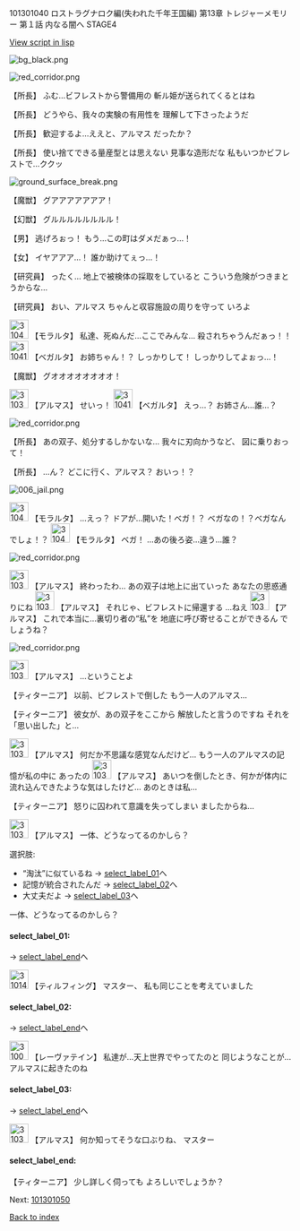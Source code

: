 101301040 ロストラグナロク編(失われた千年王国編) 第13章 トレジャーメモリー 第１話 内なる闇へ STAGE4

[View script in lisp](../scripts/101301040.txt)

![bg_black.png](../images/backgrounds/bg_black.png)

![red_corridor.png](../images/backgrounds/red_corridor.png)

【所長】
ふむ…ビフレストから警備用の
斬ル姫が送られてくるとはね

【所長】
どうやら、我々の実験の有用性を
理解して下さったようだ

【所長】
歓迎するよ…ええと、アルマス
だったか？

【所長】
使い捨てできる量産型とは思えない
見事な造形だな
私もいつかビフレストで…ククッ

![ground_surface_break.png](../images/backgrounds/ground_surface_break.png)

【魔獣】
グアアアアアアア！

【幻獣】
グルルルルルルルル！

【男】
逃げろぉっ！
もう…この町はダメだぁっ…！

【女】
イヤアアア…！
誰か助けてぇっ…！

【研究員】
ったく…
地上で被検体の採取をしていると
こういう危険がつきまとうからな…

【研究員】
おい、アルマス
ちゃんと収容施設の周りを守って
いろよ

<img src="../images/units/3104011.png" alt="3104011.png" height="34"/>
【モラルタ】
私達、死ぬんだ…ここでみんな…
殺されちゃうんだぁっ！！

<img src="../images/units/3104111.png" alt="3104111.png" height="34"/>
【ベガルタ】
お姉ちゃん！？
しっかりして！
しっかりしてよぉっ…！

【魔獣】
グオオオオオオオオ！

<img src="../images/units/3103811.png" alt="3103811.png" height="34"/>
【アルマス】
せいっ！

<img src="../images/units/3104111.png" alt="3104111.png" height="34"/>
【ベガルタ】
えっ…？
お姉さん…誰…？

![red_corridor.png](../images/backgrounds/red_corridor.png)

【所長】
あの双子、処分するしかないな…
我々に刃向かうなど、
図に乗りおって！

【所長】
…ん？
どこに行く、アルマス？
おいっ！？

![006_jail.png](../images/backgrounds/006_jail.png)

<img src="../images/units/3104011.png" alt="3104011.png" height="34"/>
【モラルタ】
…えっ？
ドアが…開いた！ベガ！？
ベガなの！？ベガなんでしょ！？

<img src="../images/units/3104011.png" alt="3104011.png" height="34"/>
【モラルタ】
ベガ！
…あの後ろ姿…違う…誰？

![red_corridor.png](../images/backgrounds/red_corridor.png)

<img src="../images/units/3103811.png" alt="3103811.png" height="34"/>
【アルマス】
終わったわ…
あの双子は地上に出ていった
あなたの思惑通りにね

<img src="../images/units/3103811.png" alt="3103811.png" height="34"/>
【アルマス】
それじゃ、ビフレストに帰還する
…ねえ

<img src="../images/units/3103811.png" alt="3103811.png" height="34"/>
【アルマス】
これで本当に…裏切り者の“私”を
地底に呼び寄せることができるん
でしょうね？

![red_corridor.png](../images/backgrounds/red_corridor.png)

<img src="../images/units/3103811.png" alt="3103811.png" height="34"/>
【アルマス】
…ということよ

【ティターニア】
以前、ビフレストで倒した
もう一人のアルマス…

【ティターニア】
彼女が、あの双子をここから
解放したと言うのですね
それを「思い出した」と…

<img src="../images/units/3103811.png" alt="3103811.png" height="34"/>
【アルマス】
何だか不思議な感覚なんだけど…
もう一人のアルマスの記憶が私の中に
あったの

<img src="../images/units/3103811.png" alt="3103811.png" height="34"/>
【アルマス】
あいつを倒したとき、何かが体内に
流れ込んできたような気はしたけど…
あのときは私…

【ティターニア】
怒りに囚われて意識を失ってしまい
ましたからね…

<img src="../images/units/3103811.png" alt="3103811.png" height="34"/>
【アルマス】
一体、どうなってるのかしら？

選択肢:
- “淘汰”に似ているね → [select_label_01](#select_label_01)へ
- 記憶が統合されたんだ → [select_label_02](#select_label_02)へ
- 大丈夫だよ → [select_label_03](#select_label_03)へ

一体、どうなってるのかしら？

#### select_label_01:
 → [select_label_end](#select_label_end)へ

<img src="../images/units/3101411.png" alt="3101411.png" height="34"/>
【ティルフィング】
マスター、
私も同じことを考えていました

#### select_label_02:
 → [select_label_end](#select_label_end)へ

<img src="../images/units/3100211.png" alt="3100211.png" height="34"/>
【レーヴァテイン】
私達が…天上世界でやってたのと
同じようなことが…
アルマスに起きたのね

#### select_label_03:
 → [select_label_end](#select_label_end)へ

<img src="../images/units/3103811.png" alt="3103811.png" height="34"/>
【アルマス】
何か知ってそうな口ぶりね、
マスター

#### select_label_end:

【ティターニア】
少し詳しく伺っても
よろしいでしょうか？

Next: [101301050](101301050.md)

[Back to index](index.md)
